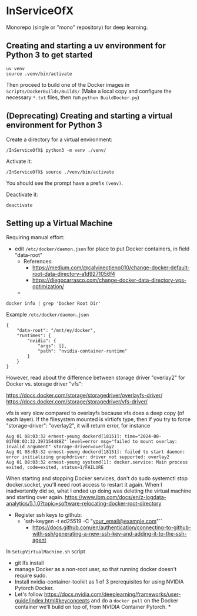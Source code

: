 # InServiceOfX
Monorepo (single or "mono" repository) for deep learning.

## Creating and starting a uv environment for Python 3 to get started

```
uv venv
source .venv/bin/activate
```

Then proceed to build one of the Docker images in `Scripts/DockerBuilds/Builds/` (Make a local copy and configure the necessary `*.txt` files, then run `python BuildDocker.py`)

## (Deprecating) Creating and starting a virtual environment for Python 3

Create a directory for a virtual environment:

```
/InServiceOfX$ python3 -m venv ./venv/
```

Activate it:
```
/InServiceOfX$ source ./venv/bin/activate
```
You should see the prompt have a prefix `(venv)`.

Deactivate it:
```
deactivate
```

## Setting up a Virtual Machine

Requiring manual effort:

- edit `/etc/docker/daemon.json` for place to put Docker containers, in field "data-root"
  * References:
  	- https://medium.com/@calvineotieno010/change-docker-default-root-data-directory-a1d9271056f4
  	- https://diegocarrasco.com/change-docker-data-directory-vps-optimization/
  * 
```
docker info | grep 'Docker Root Dir'
```

Example `/etc/docker/daemon.json`
```
{
    "data-root": "/mnt/ey/docker",
    "runtimes": {
        "nvidia": {
            "args": [],
            "path": "nvidia-container-runtime"
        }
    }
}
```
However, read about the difference between storage driver "overlay2" for Docker vs. storage driver "vfs":

https://docs.docker.com/storage/storagedriver/overlayfs-driver/
https://docs.docker.com/storage/storagedriver/vfs-driver/

vfs is very slow compared to overlayfs because vfs does a deep copy (of each layer). If the filesystem mounted is virtiofs type, then if you try to force "storage-driver": "overlay2", it will return error, for instance 

```
Aug 01 08:03:32 ernest-yeung dockerd[18151]: time="2024-08-01T08:03:32.397154488Z" level=error msg="failed to mount overlay: invalid argument" storage-driver=overlay2
Aug 01 08:03:32 ernest-yeung dockerd[18151]: failed to start daemon: error initializing graphdriver: driver not supported: overlay2
Aug 01 08:03:32 ernest-yeung systemd[1]: docker.service: Main process exited, code=exited, status=1/FAILURE
```
When starting and stopping Docker services,
don't do sudo systemctl stop docker.socket, you'll need root access to restart it again. When I inadvertently did so, what I ended up doing was deleting the virtual machine and starting over again.
https://www.ibm.com/docs/en/z-logdata-analytics/5.1.0?topic=software-relocating-docker-root-directory

- Register ssh keys to github:
  * `ssh-keygen -t ed25519 -C "your_email@example.com"``
  	- https://docs.github.com/en/authentication/connecting-to-github-with-ssh/generating-a-new-ssh-key-and-adding-it-to-the-ssh-agent



In `SetupVirtualMachine.sh` script
- git lfs install
- manage Docker as a non-root user, so that running docker doesn't require sudo.
- Install nvidia-container-toolkit as 1 of 3 prerequisites for using NVIDIA Pytorch Docker.
- Let's follow https://docs.nvidia.com/deeplearning/frameworks/user-guide/index.html#keyconcepts and do a `docker pull` on the Docker container we'll build on top of, from NVIDIA Container Pytorch.
  * 